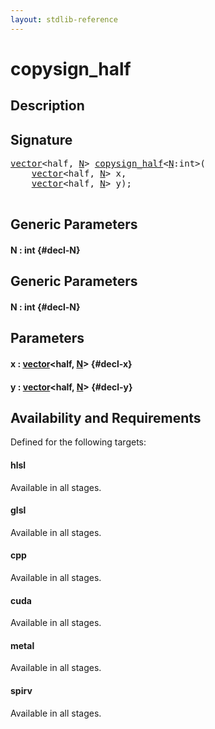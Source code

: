 ```yaml
---
layout: stdlib-reference
---
```


# copysign\_half

## Description





## Signature 

<pre>
<a href="/stdlib-reference/types/vector/index">vector</a>&lt;half, <a href="/stdlib-reference/types/vector/index#typeparam-N" class="code_var">N</a>&gt; <a href="/stdlib-reference/global-decls/copysign_half">copysign_half</a>&lt;<a href="/stdlib-reference/global-decls/copysign_half#typeparam-N" class="code_var">N</a>:int&gt;(
    <a href="/stdlib-reference/types/vector/index">vector</a>&lt;half, <a href="/stdlib-reference/types/vector/index#typeparam-N" class="code_var">N</a>&gt; <span class='code_param'>x</span>,
    <a href="/stdlib-reference/types/vector/index">vector</a>&lt;half, <a href="/stdlib-reference/types/vector/index#typeparam-N" class="code_var">N</a>&gt; <span class='code_param'>y</span>);

</pre>

## Generic Parameters

#### N  : int {#decl-N}

## Generic Parameters

#### N  : int {#decl-N}

## Parameters

#### x  : [vector](/stdlib-reference/types/vector/index)\<half, [N](/stdlib-reference/types/vector/index#typeparam-N)\> {#decl-x}
#### y  : [vector](/stdlib-reference/types/vector/index)\<half, [N](/stdlib-reference/types/vector/index#typeparam-N)\> {#decl-y}

## Availability and Requirements

Defined for the following targets:

#### hlsl
Available in all stages.

#### glsl
Available in all stages.

#### cpp
Available in all stages.

#### cuda
Available in all stages.

#### metal
Available in all stages.

#### spirv
Available in all stages.



